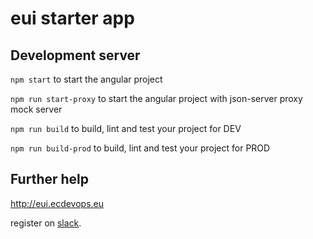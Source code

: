 # eui starter app

## Development server

````npm start```` to start the angular project

````npm run start-proxy```` to start the angular project with json-server proxy mock server

````npm run build```` to build, lint and test your project for DEV

````npm run build-prod```` to build, lint and test your project for PROD

## Further help

http://eui.ecdevops.eu

register on [slack](https://ec-eui.slack.com).
